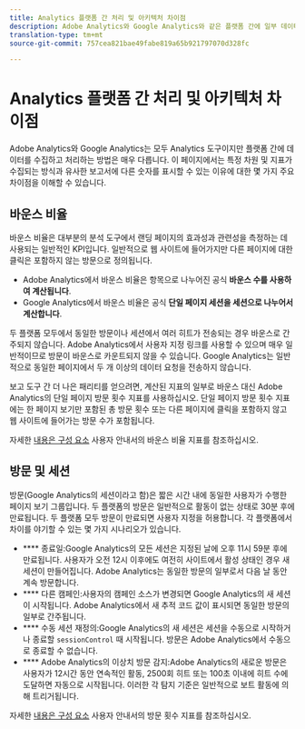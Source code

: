 ```yaml
---
title: Analytics 플랫폼 간 처리 및 아키텍처 차이점
description: Adobe Analytics와 Google Analytics와 같은 플랫폼 간에 일부 데이터가 어떻게 수집되고 표시되는지 알아보십시오.
translation-type: tm+mt
source-git-commit: 757cea821bae49fabe819a65b921797070d328fc

---
```



# Analytics 플랫폼 간 처리 및 아키텍처 차이점

Adobe Analytics와 Google Analytics는 모두 Analytics 도구이지만 플랫폼 간에 데이터를 수집하고 처리하는 방법은 매우 다릅니다. 이 페이지에서는 특정 차원 및 지표가 수집되는 방식과 유사한 보고서에 다른 숫자를 표시할 수 있는 이유에 대한 몇 가지 주요 차이점을 이해할 수 있습니다.

## 바운스 비율

바운스 비율은 대부분의 분석 도구에서 랜딩 페이지의 효과성과 관련성을 측정하는 데 사용되는 일반적인 KPI입니다. 일반적으로 웹 사이트에 들어가지만 다른 페이지에 대한 클릭은 포함하지 않는 방문으로 정의됩니다.

* Adobe Analytics에서 바운스 비율은 항목으로 나누어진 공식 **바운스 수를 사용하여 계산됩니다**.
* Google Analytics에서 바운스 비율은 공식 **단일 페이지 세션을 세션으로 나누어서 계산합니다**.

두 플랫폼 모두에서 동일한 방문이나 세션에서 여러 히트가 전송되는 경우 바운스로 간주되지 않습니다. Adobe Analytics에서 사용자 지정 링크를 사용할 수 있으며 매우 일반적이므로 방문이 바운스로 카운트되지 않을 수 있습니다. Google Analytics는 일반적으로 동일한 페이지에서 두 개 이상의 데이터 요청을 전송하지 않습니다.

보고 도구 간 더 나은 패리티를 얻으려면, 계산된 지표의 일부로 바운스 대신 Adobe Analytics의 단일 페이지 방문 횟수 지표를 사용하십시오. 단일 페이지 방문 횟수 지표에는 한 페이지 보기만 포함된 총 방문 횟수 또는 다른 페이지에 클릭을 포함하지 않고 웹 사이트에 들어가는 방문 수가 포함됩니다.

자세한 [내용은 구성 요소](/help/components/c-variables/c-metrics/metrics-bounce-rate.md) 사용자 안내서의 바운스 비율 지표를 참조하십시오.

## 방문 및 세션

방문(Google Analytics의 세션이라고 함)은 짧은 시간 내에 동일한 사용자가 수행한 페이지 보기 그룹입니다. 두 플랫폼의 방문은 일반적으로 활동이 없는 상태로 30분 후에 만료됩니다. 두 플랫폼 모두 방문이 만료되면 사용자 지정을 허용합니다. 각 플랫폼에서 차이를 야기할 수 있는 몇 가지 시나리오가 있습니다.

* **** 종료일:Google Analytics의 모든 세션은 지정된 날에 오후 11시 59분 후에 만료됩니다. 사용자가 오전 12시 이후에도 여전히 사이트에서 활성 상태인 경우 새 세션이 만들어집니다. Adobe Analytics는 동일한 방문의 일부로서 다음 날 동안 계속 방문합니다.
* **** 다른 캠페인:사용자의 캠페인 소스가 변경되면 Google Analytics의 새 세션이 시작됩니다. Adobe Analytics에서 새 추적 코드 값이 표시되면 동일한 방문의 일부로 간주됩니다.
* **** 수동 세션 재정의:Google Analytics의 새 세션은 세션을 수동으로 시작하거나 종료할 `sessionControl` 때 시작됩니다. 방문은 Adobe Analytics에서 수동으로 종료할 수 없습니다.
* **** Adobe Analytics의 이상치 방문 감지:Adobe Analytics의 새로운 방문은 사용자가 12시간 동안 연속적인 활동, 2500회 히트 또는 100초 이내에 히트 수에 도달하면 자동으로 시작됩니다. 이러한 각 탐지 기준은 일반적으로 보트 활동에 의해 트리거됩니다.

자세한 [내용은 구성 요소](/help/components/c-variables/c-metrics/metrics-visit.md) 사용자 안내서의 방문 횟수 지표를 참조하십시오.
